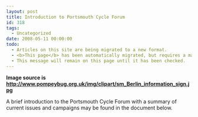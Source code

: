 ```yaml
---
layout: post
title: Introduction to Portsmouth Cycle Forum
id: 318
tags:
  - Uncategorized
date: 2008-05-11 00:00:00
todo:
  - Articles on this site are being migrated to a new format.
  - <b>This page</b> has been automatically migrated, but requires a manual check-&amp;-tune to ensure the format and links all work as expected.
  - This message will remain on this page until it has been checked.
---
```


**Image source is http://www.pompeybug.org.uk/img/clipart/sm_Berlin_information_sign.jpg**

A brief introduction to the Portsmouth Cycle Forum with a summary of current issues and campaigns may be found in the document below. 